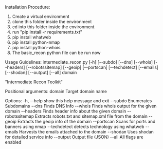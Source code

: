 Installation Procedure:
  1) Create a virtual environment
  2) clone this folder inside the environment
  3) cd into this folder inside the environment
  4) run "pip install -r requirements.txt"
  5) pip install whatweb
  6) pip install python-nmap
  7) pip install python-whois
  8) The basic_recon python file can be run now

Usage Guidelines: 
  intermediate_recon.py [-h] [--subdo] [--dns] [--whois] [--headers] [--robotssitemap] [--geoip] [--portscan] [--techdetect] [--emails] [--shodan] [--output] [--all] domain

  "Intermediate Recon Toolkit"
  
  Positional arguments:
    domain           Target domain name
  
  Options:
    -h, --help       show this help message and exit
    --subdo          Enumerates Subdomains
    --dns            Finds DNS Info
    --whois          Finds whois output for the given domain
    --headers        Finds header info about the given domain
    --robotssitemap  Extracts robots.txt and sitemap.xml file
                     from the domain
    --geoip          Extracts the geoip info of the domain
    --portscan       Scans for ports and banners using nmap
    --techdetect     detects technology using whatweb
    --emails         Harvests the emails attached to the domain
    --shodan         Uses shodan for detailed service info
    --output         Output file (JSON)
    --all            All flags are enabled

